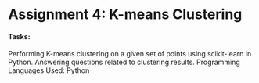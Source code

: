 <h1>Assignment 4: K-means Clustering</h1>
<h4>Tasks:</h4>

Performing K-means clustering on a given set of points using scikit-learn in Python.
Answering questions related to clustering results.
Programming Languages Used: Python